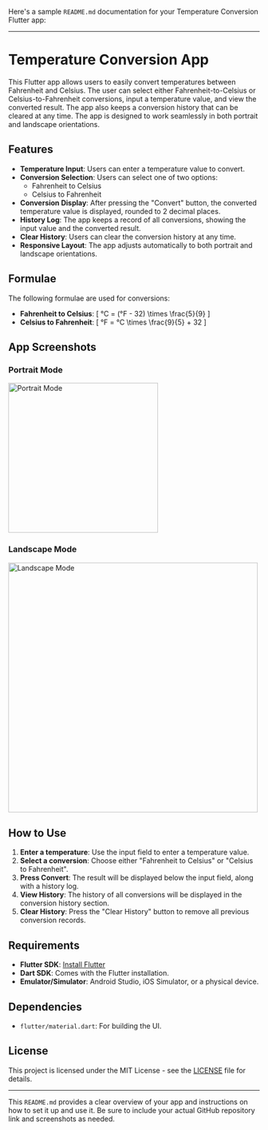 Here's a sample `README.md` documentation for your Temperature Conversion Flutter app:

---

# Temperature Conversion App

This Flutter app allows users to easily convert temperatures between Fahrenheit and Celsius. The user can select either Fahrenheit-to-Celsius or Celsius-to-Fahrenheit conversions, input a temperature value, and view the converted result. The app also keeps a conversion history that can be cleared at any time. The app is designed to work seamlessly in both portrait and landscape orientations.

## Features

- **Temperature Input**: Users can enter a temperature value to convert.
- **Conversion Selection**: Users can select one of two options:
  - Fahrenheit to Celsius
  - Celsius to Fahrenheit
- **Conversion Display**: After pressing the "Convert" button, the converted temperature value is displayed, rounded to 2 decimal places.
- **History Log**: The app keeps a record of all conversions, showing the input value and the converted result.
- **Clear History**: Users can clear the conversion history at any time.
- **Responsive Layout**: The app adjusts automatically to both portrait and landscape orientations.

## Formulae

The following formulae are used for conversions:

- **Fahrenheit to Celsius**: 
  \[
  °C = (°F - 32) \times \frac{5}{9}
  \]
- **Celsius to Fahrenheit**: 
  \[
  °F = °C \times \frac{9}{5} + 32
  \]

## App Screenshots

### Portrait Mode
<img src="screenshots/portrait_mode.png" alt="Portrait Mode" width="300">

### Landscape Mode
<img src="screenshots/landscape_mode.png" alt="Landscape Mode" width="500">

## How to Use

1. **Enter a temperature**: Use the input field to enter a temperature value.
2. **Select a conversion**: Choose either "Fahrenheit to Celsius" or "Celsius to Fahrenheit".
3. **Press Convert**: The result will be displayed below the input field, along with a history log.
4. **View History**: The history of all conversions will be displayed in the conversion history section.
5. **Clear History**: Press the "Clear History" button to remove all previous conversion records.

## Requirements

- **Flutter SDK**: [Install Flutter](https://flutter.dev/docs/get-started/install)
- **Dart SDK**: Comes with the Flutter installation.
- **Emulator/Simulator**: Android Studio, iOS Simulator, or a physical device.

## Dependencies

- `flutter/material.dart`: For building the UI.

## License

This project is licensed under the MIT License - see the [LICENSE](LICENSE) file for details.

---

This `README.md` provides a clear overview of your app and instructions on how to set it up and use it. Be sure to include your actual GitHub repository link and screenshots as needed.
